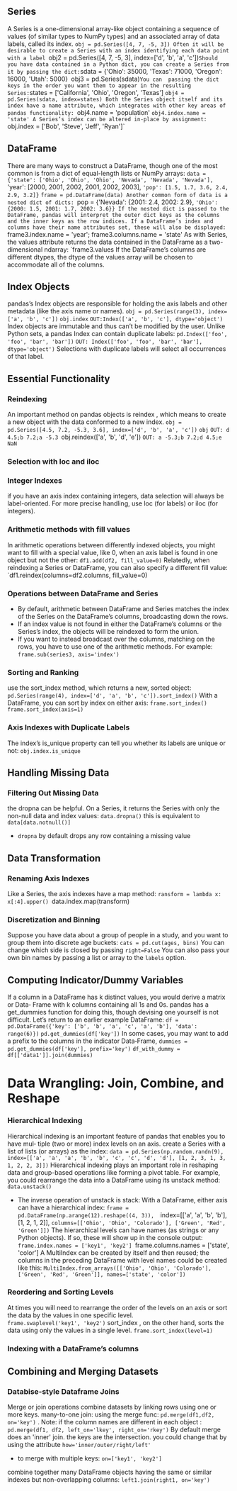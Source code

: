 	
## Series
A Series is a one-dimensional array-like object containing a sequence of values (of
similar types to NumPy types) and an associated array of data labels, called its index.
	`obj = pd.Series([4, 7, -5, 3])
Often it will be desirable to create a Series with an index identifying each data point
with a label
	`obj2 = pd.Series([4, 7, -5, 3], index=['d', 'b', 'a', 'c'])`
Should you have data contained in a Python dict, you can create a Series from it by
passing the dict:
	`sdata = {'Ohio': 35000, 'Texas': 71000, 'Oregon': 16000, 'Utah': 5000}`
	`obj3 = pd.Series(sdata)`
You can  passing the dict keys in the order you
want them to appear in the resulting Series:
	`states = ['California', 'Ohio', 'Oregon', 'Texas']
	`obj4 = pd.Series(sdata, index=states)
Both the Series object itself and its index have a name attribute, which integrates with
other key areas of pandas functionality:
	`obj4.name = 'population'
	`obj4.index.name = 'state'
A Series’s index can be altered in-place by assignment:
	`obj.index = ['Bob', 'Steve', 'Jeff', 'Ryan']`

## DataFrame
There are many ways to construct a DataFrame, though one of the most common is
from a dict of equal-length lists or NumPy arrays:
	`data = {'state': ['Ohio', 'Ohio', 'Ohio', 'Nevada', 'Nevada', 'Nevada'],
		`'year': [2000, 2001, 2002, 2001, 2002, 2003],
		`'pop': [1.5, 1.7, 3.6, 2.4, 2.9, 3.2]}`
	`frame = pd.DataFrame(data)
Another common form of data is a nested dict of dicts:
	`pop = {'Nevada': {2001: 2.4, 2002: 2.9},
			`'Ohio': {2000: 1.5, 2001: 1.7, 2002: 3.6}}
		If the nested dict is passed to the DataFrame, pandas will interpret the outer dict keys
		as the columns and the inner keys as the row indices.
If a DataFrame’s index and columns have their name attributes set, these will also be
displayed:
		`frame3.index.name = 'year'; frame3.columns.name = 'state'
As with Series, the values attribute returns the data contained in the DataFrame as a
two-dimensional ndarray:
	`frame3.values
		If the DataFrame’s columns are different dtypes, the dtype of the values array will be
		chosen to accommodate all of the columns.


## Index Objects
pandas’s Index objects are responsible for holding the axis labels and other metadata
(like the axis name or names).
	`obj = pd.Series(range(3), index=['a', 'b', 'c'])`
	`obj.index`
	`OUT:Index(['a', 'b', 'c'], dtype='object')`
Index objects are immutable and thus can’t be modified by the user.
Unlike Python sets, a pandas Index can contain duplicate labels:
	`pd.Index(['foo', 'foo', 'bar', 'bar'])`
	`OUT: Index(['foo', 'foo', 'bar', 'bar'], dtype='object')`
	Selections with duplicate labels will select all occurrences of that label.

## Essential Functionality

### Reindexing
An important method on pandas objects is reindex , which means to create a new
object with the data conformed to a new index.
	`obj = pd.Series([4.5, 7.2, -5.3, 3.6], index=['d', 'b', 'a', 'c'])`
	`obj`
	`OUT: d 4.5;b 7.2;a -5.3
	`obj.reindex(['a', 'b', 'd', 'e'])
	`OUT: a -5.3;b 7.2;d 4.5;e NaN`
### Selection with loc and iloc

### Integer Indexes
if you have an axis index containing integers, data selection will always be label-oriented. For more precise handling, use loc (for labels) or iloc (for integers).
### Arithmetic methods with fill values
In arithmetic operations between differently indexed objects, you might want to fill
with a special value, like 0, when an axis label is found in one object but not the other:
	`df1.add(df2, fill_value=0)`
Relatedly, when reindexing a Series or DataFrame, you can also specify a different fill
value:
	`df1.reindex(columns=df2.columns, fill_value=0)
### Operations between DataFrame and Series
- By default, arithmetic between DataFrame and Series matches the index of the Series
on the DataFrame’s columns, broadcasting down the rows.
- If an index value is not found in either the DataFrame’s columns or the Series’s index,
the objects will be reindexed to form the union.
- If you want to instead broadcast over the columns, matching on the rows, you have to
use one of the arithmetic methods. For example:
	`frame.sub(series3, axis='index')`

### Sorting and Ranking
use the sort_index method, which returns a new, sorted object:
	`pd.Series(range(4), index=['d', 'a', 'b', 'c']).sort_index()`
With a DataFrame, you can sort by index on either axis:
	`frame.sort_index()`
	`frame.sort_index(axis=1)`
### Axis Indexes with Duplicate Labels
The index’s is_unique property can tell you whether its labels are unique or not:
		`obj.index.is_unique`



## Handling Missing Data

### Filtering Out Missing Data
the dropna can be helpful. On a Series, it returns the Series with only the non-null data and index values:
	`data.dropna()`
		this is equivalent to `data[data.notnull()]`
- `dropna` by default drops any row containing a missing value

## Data Transformation

### Renaming Axis Indexes
Like a Series, the axis indexes have a map method:
	`ransform = lambda x: x[:4].upper()
	`data.index.map(transform)
### Discretization and Binning
Suppose you have data about a group of people in a study, and you want to group
them into discrete age buckets:
	`cats = pd.cut(ages, bins)`
	You can change which side is closed by passing `right=False`
	You can also pass your own bin names by passing a list or array to the `labels` option.




## Computing Indicator/Dummy Variables
If a column in a DataFrame has k distinct values, you would derive a matrix or Data‐
Frame with k columns containing all 1s and 0s. pandas has a get_dummies function
for doing this, though devising one yourself is not difficult. Let’s return to an earlier
example DataFrame:
	`df = pd.DataFrame({'key': ['b', 'b', 'a', 'c', 'a', 'b'], 'data': range(6)})`
	`pd.get_dummies(df['key'])`
In some cases, you may want to add a prefix to the columns in the indicator Data‐Frame,
	`dummies = pd.get_dummies(df['key'], prefix='key')`
	`df_with_dummy = df[['data1']].join(dummies)`




# Data Wrangling: Join, Combine, and Reshape

### Hierarchical Indexing
Hierarchical indexing is an important feature of pandas that enables you to have mul‐
tiple (two or more) index levels on an axis.
create a Series with a list of lists (or arrays) as the index:
	`data = pd.Series(np.random.randn(9), index=[['a', 'a', 'a', 'b', 'b', 'c', 'c', 'd', 'd'], [1, 2, 3, 1, 3, 1, 2, 2, 3]])`
Hierarchical indexing plays an important role in reshaping data and group-based
operations like forming a pivot table. For example, you could rearrange the data into
a DataFrame using its unstack method:
	`data.unstack()`
- The inverse operation of unstack is stack:
With a DataFrame, either axis can have a hierarchical index:
	`frame = pd.DataFrame(np.arange(12).reshape((4, 3)), 
		`index=[['a', 'a', 'b', 'b'], [1, 2, 1, 2]],
		`columns=[['Ohio', 'Ohio', 'Colorado'], ['Green', 'Red', 'Green']])`
The hierarchical levels can have names (as strings or any Python objects). If so, these
will show up in the console output:
	`frame.index.names = ['key1', 'key2']
	`frame.columns.names = ['state', 'color']
A MultiIndex can be created by itself and then reused; the columns in the preceding
DataFrame with level names could be created like this:
	`MultiIndex.from_arrays([['Ohio', 'Ohio', 'Colorado'], ['Green', 'Red', 'Green']], names=['state', 'color'])`

### Reordering and Sorting Levels
At times you will need to rearrange the order of the levels on an axis or sort the data
by the values in one specific level.\
	`frame.swaplevel('key1', 'key2')`
sort_index , on the other hand, sorts the data using only the values in a single level.
	`frame.sort_index(level=1)`
### Indexing with a DataFrame’s columns





## Combining and Merging Datasets

### Databise-style Dataframe Joins
Merge or join operations combine datasets by linking rows using one or more keys.
many-to-one join: using the merge func: `pd.merge(df1,df2, on='key')` . Note: if the column names are different in each object : `pd.merge(df1, df2, left_on='lkey', right_on='rkey')`
By default merge does an 'inner' join. the keys are the intersection. you could change that by using the attribute `how='inner/outer/right/left'`
- to merge with multiple keys: `on=['key1', 'key2']`

combine together many DataFrame objects having the same or similar indexes but
non-overlapping columns: `left1.join(right1, on='key')`